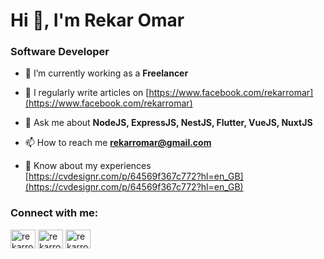 <h1 align="left">Hi 👋, I'm Rekar Omar</h1>
<h3 align="left">Software Developer</h3>

- 🔭 I’m currently working as a **Freelancer**

- 📝 I regularly write articles on [https://www.facebook.com/rekarromar](https://www.facebook.com/rekarromar)

- 💬 Ask me about **NodeJS, ExpressJS, NestJS, Flutter, VueJS, NuxtJS**

- 📫 How to reach me **rekarromar@gmail.com**

- 📄 Know about my experiences [https://cvdesignr.com/p/64569f367c772?hl=en_GB](https://cvdesignr.com/p/64569f367c772?hl=en_GB)

<h3 align="left">Connect with me:</h3>
<p align="left">
<a href="https://linkedin.com/in/rekarromar" target="blank"><img align="center" src="https://raw.githubusercontent.com/rahuldkjain/github-profile-readme-generator/master/src/images/icons/Social/linked-in-alt.svg" alt="rekarromar" height="30" width="40" /></a>
<a href="https://fb.com/rekarromar" target="blank"><img align="center" src="https://raw.githubusercontent.com/rahuldkjain/github-profile-readme-generator/master/src/images/icons/Social/facebook.svg" alt="rekarromar" height="30" width="40" /></a>
<a href="https://www.youtube.com/c/rekarromar" target="blank"><img align="center" src="https://raw.githubusercontent.com/rahuldkjain/github-profile-readme-generator/master/src/images/icons/Social/youtube.svg" alt="rekarromar" height="30" width="40" /></a>
</p>
